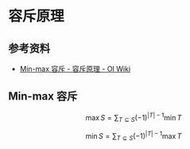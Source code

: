 # 容斥原理

## 参考资料

- [Min-max 容斥 - 容斥原理 - OI Wiki](https://oi-wiki.org/math/combinatorics/inclusion-exclusion-principle/#min-max-容斥)

## Min-max 容斥

$$
\max{S}=\sum_{T\subseteq S}{(-1)^{|T|-1}\min{T}}
$$

$$
\min{S}=\sum_{T\subseteq S}{(-1)^{|T|-1}\max{T}}
$$
